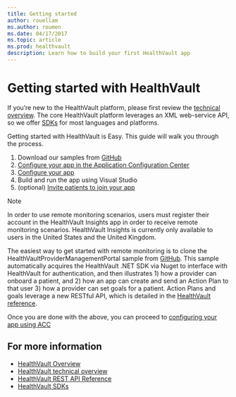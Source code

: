 ```yaml
---
title: Getting started 
author: rouellam
ms.author: roumen
ms.date: 04/17/2017
ms.topic: article
ms.prod: healthvault
description: Learn how to build your first HealthVault app
---
```


Getting started with HealthVault
===============

If you’re new to the HealthVault platform, please first review the [technical overview](https://go.microsoft.com/fwlink/?linkid=839408). The core HealthVault platform leverages an XML web-service API, so we offer [SDKs](/healthvault/#pivot=sdkstools) for most languages and platforms.

Getting started with HealthVault is Easy. This guide will walk you through the process. 
1. Download our samples from [GitHub](https://go.microsoft.com/fwlink/?linkid=839405)
2. [Configure your app in the Application Configuration Center](/healthvault/getting-started/configuring-new-app-acc.md)
3. [Configure your app](/healthvault/getting-started/update-app-configurations.md)
4. Build and run the app using Visual Studio
5. (optional) [Invite patients to join your app](/healthvault/getting-started/invite-patients.md)

> [!NOTE]
> In order to use remote monitoring scenarios, users must register their account in the HealthVault Insights app in order to receive remote monitoring scenarios. HealthVault Insights is currently only available to users in the United States and the United Kingdom.

The easiest way to get started with remote monitoring is to clone the HealthVaultProviderManagementPortal sample from [GitHub](https://go.microsoft.com/fwlink/?linkid=839405). This sample automatically acquires the HealthVault .NET SDK via Nuget to interface with HealthVault for authentication, and then illustrates 1) how a provider can onboard a patient, and 2) how an app can create and send an Action Plan to that user 3) how a provider can set goals for a patient. Action Plans and goals leverage a new RESTful API, which is detailed in the [HealthVault reference](https://go.microsoft.com/fwlink/?linkid=839407).

Once you are done with the above, you can proceed to [configuring your app using ACC](/healthvault/getting-started/configuring-new-app-acc.md)

For more information
--------------------

-   [HealthVault Overview](https://www.healthvault.com/us/en)
-   [HealthVault technical overview](https://go.microsoft.com/fwlink/?linkid=839408)
-   [HealthVault REST API Reference](https://go.microsoft.com/fwlink/?linkid=839407)
-   [HealthVault SDKs](https://go.microsoft.com/fwlink/?linkid=839410)

